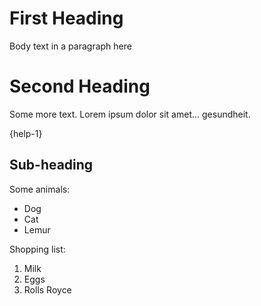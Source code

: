 # First Heading

Body text in a paragraph here

# Second Heading

Some more text. Lorem ipsum dolor sit amet... gesundheit.

{help-1}

## Sub-heading

Some animals:

* Dog
* Cat
* Lemur

Shopping list:

1. Milk
1. Eggs
1. Rolls Royce